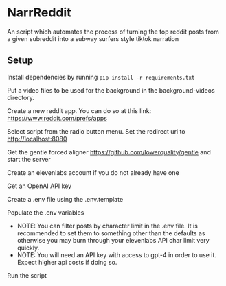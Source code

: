 # NarrReddit

An script which automates the process of turning the top reddit posts from a given subreddit into a subway surfers style tiktok narration

## Setup

Install dependencies by running `pip install -r requirements.txt`

Put a video files to be used for the background in the background-videos directory.

Create a new reddit app. You can do so at this link: <https://www.reddit.com/prefs/apps>

Select script from the radio button menu. Set the redirect uri to <http://localhost:8080>

Get the gentle forced aligner <https://github.com/lowerquality/gentle> and start the server

Create an elevenlabs account if you do not already have one

Get an OpenAI API key

Create a .env file using the .env.template

Populate the .env variables

-   NOTE: You can filter posts by character limit in the .env file. It is recommended to set them to something other than the defaults as otherwise you may burn through your elevenlabs API char limit very quickly.
-   NOTE: You will need an API key with access to gpt-4 in order to use it. Expect higher api costs if doing so.

Run the script

